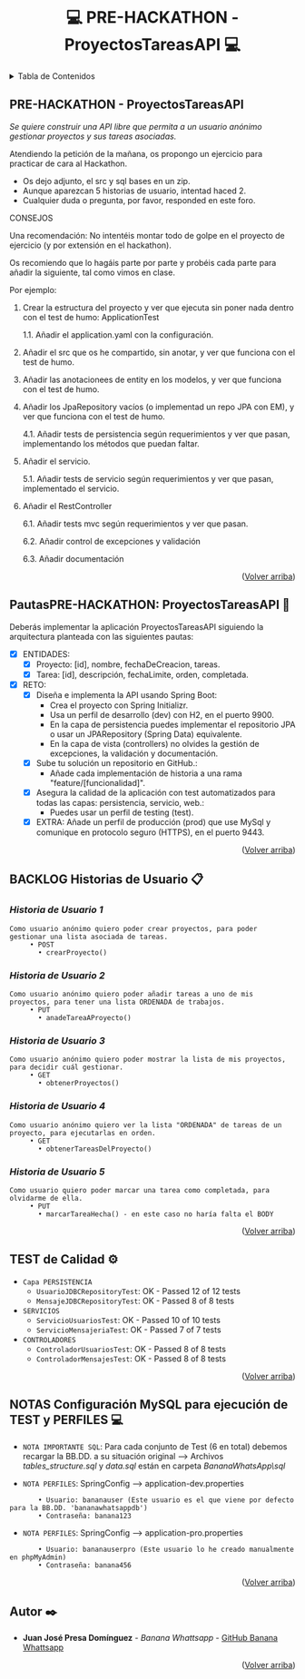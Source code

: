 <a name="readme-top"></a>

# <h1 align="center">💻 PRE-HACKATHON - ProyectosTareasAPI 💻</h1>

<!-- PROJECT LOGO 
<br />
<div align="center">
  <a href="https://github.com/Juan-JosePresaDominguez/BananaWhatsApp">
    <img src="docs/Banana Whattsapp.png" alt="Logo" width="80" height="80">
  </a>
</div> -->


<!-- TABLE OF CONTENTS -->
<details>
  <summary>Tabla de Contenidos</summary>
  <ol>
    <li><a href="#reto-de-navidad---una-aplicación-para-chatear">RETO DE NAVIDAD - Una Aplicación para Chatear</a></li>
    <li><a href="#pautas-reto-navidad---bananawhatsapp">Pautas RETO NAVIDAD - BananaWhatsApp</a></li>
    <li>
      <a href="#backlog-historias-de-usuario">BACKLOG Historias de Usuario</a>
      <ul>
        <li><a href="#historia-de-usuario-1">Historia de Usuario 1</a></li>
	<li><a href="#historia-de-usuario-2">Historia de Usuario 2</a></li>
	<li><a href="#historia-de-usuario-3">Historia de Usuario 3</a></li>
	<li><a href="#historia-de-usuario-4">Historia de Usuario 4</a></li>
	<li><a href="#historia-de-usuario-5">Historia de Usuario 5</a></li>
	<li><a href="#historia-de-usuario-6">Historia de Usuario 6</a></li>
      </ul>
    </li>
    <li><a href="#test-de-calidad">Test de Calidad</a></li>
    <li><a href="#notas-configuración-mysql-para-ejecución-de-test-y-perfiles">NOTAS Configuración MySQL para ejecución de TEST y PERFILES</a></li>
    <li><a href="#autor">Autor</a></li>
  </ol>
</details>


<a name="reto-de-navidad---una-aplicación-para-chatear"></a>
## PRE-HACKATHON - ProyectosTareasAPI

_Se quiere construir una API libre que permita a un usuario anónimo gestionar proyectos y sus tareas asociadas._

Atendiendo la petición de la mañana, os propongo un ejercicio para practicar de cara al Hackathon.

- Os dejo adjunto, el src y sql bases en un zip.
- Aunque aparezcan 5 historias de usuario, intentad haced 2.
- Cualquier duda o pregunta, por favor, responded en este foro.

CONSEJOS

Una recomendación: No intentéis montar todo de golpe en el proyecto de ejercicio (y por extensión en el hackathon).

Os recomiendo que lo hagáis parte por parte y probéis cada parte para añadir la siguiente, tal como vimos en clase.

Por ejemplo:

1. Crear la estructura del proyecto y ver que ejecuta sin poner nada dentro con el test de humo: ApplicationTest

	1.1. Añadir el application.yaml con la configuración.

2. Añadir el src que os he compartido, sin anotar, y ver que funciona con el test de humo.
3. Añadir las anotacionees de entity en los modelos, y ver que funciona con el test de humo.
4. Añadir los JpaRepository vacíos (o implementad un repo JPA con EM), y ver que funciona con el test de humo.

	4.1. Añadir tests de persistencia según requerimientos y ver que pasan, implementando los métodos que puedan faltar.
5. Añadir el servicio.

	5.1. Añadir tests de servicio según requerimientos y ver que pasan, implementado el servicio.
6. Añadir el RestController

	6.1. Añadir tests mvc según requerimientos y ver que pasan.
   
	6.2. Añadir control de excepciones y validación
   
	6.3. Añadir documentación

<p align="right">(<a href="#readme-top">Volver arriba</a>)</p>

<a name="pautas-reto-navidad---bananawhatsapp"></a>
## PautasPRE-HACKATHON: ProyectosTareasAPI 📁

Deberás implementar la aplicación ProyectosTareasAPI siguiendo la arquitectura planteada con las siguientes pautas:
- [x] ENTIDADES:
    - [x] Proyecto: [id], nombre, fechaDeCreacion, tareas.
    - [x] Tarea: [id], descripción, fechaLimite, orden, completada.
- [x] RETO:
    - [x] Diseña e implementa la API usando Spring Boot:
    	- Crea el proyecto con Spring Initializr.
        - Usa un perfil de desarrollo (dev) con H2, en el puerto 9900.
        - En la capa de persistencia puedes implementar el repositorio JPA o usar un JPARepository (Spring Data) equivalente.
        - En la capa de vista (controllers) no olvides la gestión de excepciones, la validación y documentación.
    - [x] Sube tu solución un repositorio en GitHub.:
        - Añade cada implementación de historia a una rama "feature/[funcionalidad]".
    - [x] Asegura la calidad de la aplicación con test automatizados para todas las capas: persistencia, servicio, web.:
        - Puedes usar un perfil de testing (test).
    - [x] EXTRA: Añade un perfil de producción (prod) que use MySql y comunique en protocolo seguro (HTTPS), en el puerto 9443.
<p align="right">(<a href="#readme-top">Volver arriba</a>)</p>

<a name="backlog-historias-de-usuario"></a>
## BACKLOG Historias de Usuario 📋

### _Historia de Usuario 1_
```
Como usuario anónimo quiero poder crear proyectos, para poder gestionar una lista asociada de tareas.
	 • POST
	   • crearProyecto()
```

### _Historia de Usuario 2_
```
Como usuario anónimo quiero poder añadir tareas a uno de mis proyectos, para tener una lista ORDENADA de trabajos.
	 • PUT
	   • anadeTareaAProyecto()
```

### _Historia de Usuario 3_
```
Como usuario anónimo quiero poder mostrar la lista de mis proyectos, para decidir cuál gestionar.
	 • GET
	   • obtenerProyectos()

```

### _Historia de Usuario 4_
```
Como usuario anónimo quiero ver la lista "ORDENADA" de tareas de un proyecto, para ejecutarlas en orden.
	 • GET
	   • obtenerTareasDelProyecto()
```

### _Historia de Usuario 5_
```
Como usuario quiero poder marcar una tarea como completada, para olvidarme de ella.
	 • PUT
	   • marcarTareaHecha() - en este caso no haría falta el BODY
```

<p align="right">(<a href="#readme-top">Volver arriba</a>)</p>

<a name="test-de-calidad"></a>
## TEST de Calidad ⚙️

- `Capa PERSISTENCIA`
  - `UsuarioJDBCRepositoryTest`: OK - Passed 12 of 12 tests
  - `MensajeJDBCRepositoryTest`: OK - Passed 8 of 8 tests
- `SERVICIOS`
  - `ServicioUsuariosTest`: OK - Passed 10 of 10 tests
  - `ServicioMensajeriaTest`: OK - Passed 7 of 7 tests
- `CONTROLADORES`
  - `ControladorUsuariosTest`: OK - Passed 8 of 8 tests
  - `ControladorMensajesTest`: OK - Passed 8 of 8 tests
<p align="right">(<a href="#readme-top">Volver arriba</a>)</p>

<a name="notas-configuración-mysql-para-ejecución-de-test-y-perfiles"></a>
## NOTAS Configuración MySQL para ejecución de TEST y PERFILES 💻

- `NOTA IMPORTANTE SQL`: Para cada conjunto de Test (6 en total) debemos recargar la BB.DD. a su situación original --> Archivos _tables_structure.sql_ y _data.sql_ están en carpeta *BananaWhatsApp\sql*

- `NOTA PERFILES`: SpringConfig --> application-dev.properties
```
	   • Usuario: bananauser (Este usuario es el que viene por defecto para la BB.DD. 'bananawhatsappdb')
	   • Contraseña: banana123
```
- `NOTA PERFILES`: SpringConfig --> application-pro.properties
```
	   • Usuario: bananauserpro (Este usuario lo he creado manualmente en phpMyAdmin)
	   • Contraseña: banana456
```
<p align="right">(<a href="#readme-top">Volver arriba</a>)</p>

<a name="autor"></a>
## Autor ✒️

* **Juan José Presa Domínguez** - *Banana Whattsapp* - [GitHub Banana Whattsapp](https://github.com/Juan-JosePresaDominguez/BananaWhatsApp/tree/master)
<p align="right">(<a href="#readme-top">Volver arriba</a>)</p>
